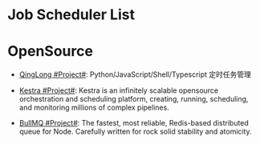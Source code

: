 # Job Scheduler List

# OpenSource

- [QingLong #Project#](https://github.com/whyour/qinglong): Python/JavaScript/Shell/Typescript 定时任务管理

- [Kestra #Project#](https://github.com/kestra-io/kestra): Kestra is an infinitely scalable opensource orchestration and scheduling platform, creating, running, scheduling, and monitoring millions of complex pipelines.

- [BullMQ #Project#](https://github.com/taskforcesh/bullmq): The fastest, most reliable, Redis-based distributed queue for Node. Carefully written for rock solid stability and atomicity.

